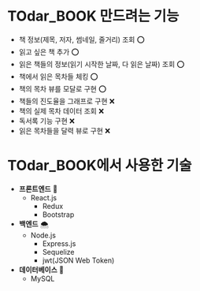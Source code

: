 # TOdar_BOOK 만드려는 기능

- 책 정보(제목, 저자, 썸네일, 줄거리) 조회 ⭕️
- 읽고 싶은 책 추가 ⭕️
- 읽은 책들의 정보(읽기 시작한 날짜, 다 읽은 날짜) 조회 ⭕️
- 책에서 읽은 목차들 체킹 ⭕️
- 책의 목차 뷰를 모달로 구현 ⭕️
- 책들의 진도율을 그래프로 구현 ❌
- 책의 실제 목차 데이터 조회 ❌
- 독서록 기능 구현 ❌
- 읽은 목차들을 달력 뷰로 구현 ❌

# TOdar_BOOK에서 사용한 기술

- **프론트엔드** 🌈
  - React.js
    - Redux
    - Bootstrap
- **백엔드** 🌨
  - Node.js
    - Express.js
    - Sequelize
    - jwt(JSON Web Token)
- **데이터베이스** 📂
  - MySQL

